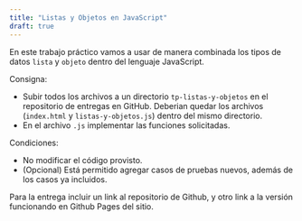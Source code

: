 ```yaml
---
title: "Listas y Objetos en JavaScript"
draft: true
---
```


En este trabajo práctico vamos a usar de manera combinada los tipos de datos `lista` y `objeto` dentro del lenguaje JavaScript.

Consigna:

- Subir todos los archivos a un directorio `tp-listas-y-objetos` en el repositorio de entregas en GitHub. Deberian quedar los archivos (`index.html` y `listas-y-objetos.js`) dentro del mismo directorio.
- En el archivo `.js` implementar las funciones solicitadas.

Condiciones:

- No modificar el código provisto.
- (Opcional) Está permitido agregar casos de pruebas nuevos, además de los casos ya incluidos.

Para la entrega incluir un link al repositorio de Github, y otro link a la versión funcionando en Github Pages del sitio.
